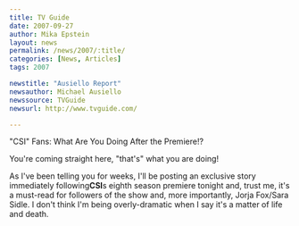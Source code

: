 ```yaml
---
title: TV Guide 
date: 2007-09-27
author: Mika Epstein
layout: news
permalink: /news/2007/:title/
categories: [News, Articles]
tags: 2007

newstitle: "Ausiello Report"
newsauthor: Michael Ausiello  
newssource: TVGuide
newsurl: http://www.tvguide.com/

---
```


"CSI" Fans: What Are You Doing After the Premiere!?

You're coming straight here, "that's" what you are doing! 

As I've been telling you for weeks, I'll be posting an exclusive story immediately following**CSI**s eighth season premiere tonight and, trust me, it's a must-read for followers of the show and, more importantly, Jorja Fox/Sara Sidle. I don't think I'm being overly-dramatic when I say it's a matter of life and death.